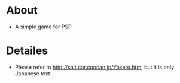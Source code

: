# About
- A simple game for PSP

# Detailes
- Please refer to http://salt.car.coocan.jp/Yokero.htm, but it is only Japanese text.

